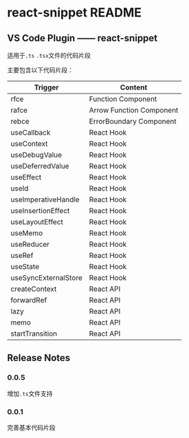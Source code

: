 # react-snippet README

## VS Code Plugin —— react-snippet

适用于`.ts` `.tsx`文件的代码片段

主要包含以下代码片段：

| Trigger              | Content                  |
| -------------------- | ------------------------ |
| rfce                 | Function Component       |
| rafce                | Arrow Function Component |
| rebce                | ErrorBoundary Component  |
| useCallback          | React Hook               |
| useContext           | React Hook               |
| useDebugValue        | React Hook               |
| useDeferredValue     | React Hook               |
| useEffect            | React Hook               |
| useId                | React Hook               |
| useImperativeHandle  | React Hook               |
| useInsertionEffect   | React Hook               |
| useLayoutEffect      | React Hook               |
| useMemo              | React Hook               |
| useReducer           | React Hook               |
| useRef               | React Hook               |
| useState             | React Hook               |
| useSyncExternalStore | React Hook               |
| createContext        | React API                |
| forwardRef           | React API                |
| lazy                 | React API                |
| memo                 | React API                |
| startTransition      | React API                |

## Release Notes

### 0.0.5

增加`.ts`文件支持

### 0.0.1

完善基本代码片段
